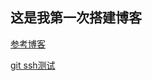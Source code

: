 ## 这是我第一次搭建博客

[参考博客](https://www.cnblogs.com/fengxiongZz/p/7707219.html)

[git ssh测试](https://www.cnblogs.com/Trees/p/7654805.html)
